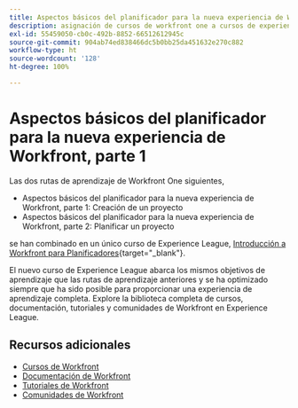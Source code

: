 ```yaml
---
title: Aspectos básicos del planificador para la nueva experiencia de Workfront, parte 1
description: asignación de cursos de workfront one a cursos de experience league
exl-id: 55459050-cb0c-492b-8852-66512612945c
source-git-commit: 904ab74ed838466dc5b0bb25da451632e270c882
workflow-type: ht
source-wordcount: '128'
ht-degree: 100%

---
```


# Aspectos básicos del planificador para la nueva experiencia de Workfront, parte 1

Las dos rutas de aprendizaje de Workfront One siguientes,

* Aspectos básicos del planificador para la nueva experiencia de Workfront, parte 1: Creación de un proyecto
* Aspectos básicos del planificador para la nueva experiencia de Workfront, parte 2: Planificar un proyecto

se han combinado en un único curso de Experience League, [Introducción a Workfront para Planificadores](https://experienceleague.adobe.com/?recommended=Workfront-U-1-2022.1.planners){target="_blank"}.

El nuevo curso de Experience League abarca los mismos objetivos de aprendizaje que las rutas de aprendizaje anteriores y se ha optimizado siempre que ha sido posible para proporcionar una experiencia de aprendizaje completa.  Explore la biblioteca completa de cursos, documentación, tutoriales y comunidades de Workfront en Experience League.

## Recursos adicionales

* [Cursos de Workfront](https://experienceleague.adobe.com/?lang=es&amp;Solution=Workfront#courses)
* [Documentación de Workfront](https://experienceleague.adobe.com/docs/workfront.html?lang=es)
* [Tutoriales de Workfront](https://experienceleague.adobe.com/docs/workfront-learn/tutorials-workfront/home.html?lang=es)
* [Comunidades de Workfront](https://experienceleaguecommunities.adobe.com/t5/workfront/ct-p/workfront)
